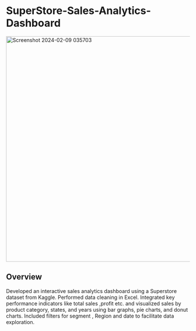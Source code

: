 # SuperStore-Sales-Analytics-Dashboard
<img width="618" alt="Screenshot 2024-02-09 035703" src="https://github.com/Rima-tech/SuperStore-Sales-Analytics-Dashboard/assets/56336493/1b0869f1-3434-4471-8d88-aff3c18aac54">

## Overview

Developed an interactive sales analytics dashboard using a Superstore dataset from Kaggle. Performed data cleaning in Excel. Integrated key performance indicators like total sales ,profit etc. and visualized sales by product category, states, and years using bar graphs, pie charts, and donut charts. Included filters for segment , Region and date to facilitate data exploration.

